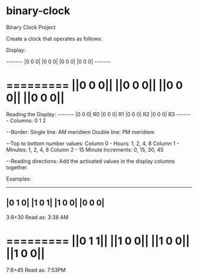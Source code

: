 # binary-clock
Binary Clock Project

Create a clock that operates as follows:

Display:

 \-------
 |0 0 0|
 |0 0 0|
 |0 0 0|
 |0 0 0|
 \-------

=========
||0 0 0||
||0 0 0||
||0 0 0||
||0 0 0||
=========

Reading the Display:
        ------- 
        |0 0 0| R0
        |0 0 0| R1
        |0 0 0| R2
        |0 0 0| R3
        -------
Columns: 0 1 2

--Border:
Single line: AM meridiem
Double line: PM meridiem

--Top to bottom number values:
Column 0 - Hours: 1, 2, 4, 8
Column 1 - Minutes: 1, 2, 4, 8
Column 2 - 15 Minute Increments: 0, 15, 30, 45

--Reading directions:
Add the activated values in the display columns together.

Examples:

 -------
 |0 1 0|
 |1 0 1|
 |1 0 0|
 |0 0 0|
 -------
 3:8+30
 Read as: 3:38 AM

=========
||0 1 1||
||1 0 0||
||1 0 0||
||1 0 0||
=========
  7:8+45
  Read as: 7:53PM
